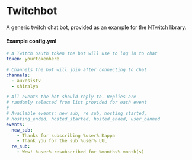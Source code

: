 # Twitchbot
A generic twitch chat bot, provided as an example for the [NTwitch](https://github.com/Aux/NTwitch) library.

#### Example config.yml
```yaml
# A Twitch oauth token the bot will use to log in to chat
token: yourtokenhere

# Channels the bot will join after connecting to chat
channels:
  - auxesistv
  - shiralya

# All events the bot should reply to. Replies are
# randomly selected from list provided for each event
#
# Available events: new_sub, re_sub, hosting_started, 
# hosting_ended, hosted_started, hosted_ended, user_banned
events:
  new_sub:
    - Thanks for subscribing %user% Kappa
    - Thank you for the sub %user% LUL
  re_sub:
    - Wow! %user% resubscribed for %months% month(s)
```
